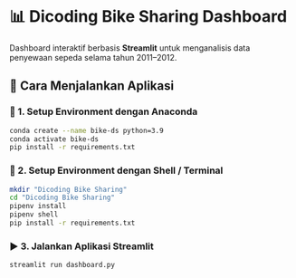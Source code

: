 # 📊 Dicoding Bike Sharing Dashboard

Dashboard interaktif berbasis **Streamlit** untuk menganalisis data penyewaan sepeda selama tahun 2011–2012.

## 🚀 Cara Menjalankan Aplikasi

### 🔧 1. Setup Environment dengan Anaconda

```bash
conda create --name bike-ds python=3.9
conda activate bike-ds
pip install -r requirements.txt
```

### 🐚 2. Setup Environment dengan Shell / Terminal

```bash
mkdir "Dicoding Bike Sharing"
cd "Dicoding Bike Sharing"
pipenv install
pipenv shell
pip install -r requirements.txt
```

###  ▶️ 3. Jalankan Aplikasi Streamlit

```bash
streamlit run dashboard.py
```
